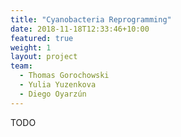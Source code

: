 ```yaml
---
title: "Cyanobacteria Reprogramming"
date: 2018-11-18T12:33:46+10:00
featured: true
weight: 1
layout: project
team:
  - Thomas Gorochowski
  - Yulia Yuzenkova
  - Diego Oyarzún
---
```


TODO

